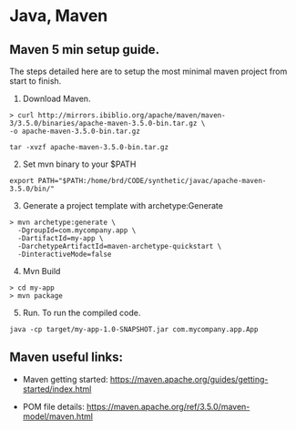 # Java, Maven


## Maven 5 min setup guide.
The steps detailed here are to setup the most minimal maven project from
start to finish.

1. Download Maven.
```
> curl http://mirrors.ibiblio.org/apache/maven/maven-3/3.5.0/binaries/apache-maven-3.5.0-bin.tar.gz \
-o apache-maven-3.5.0-bin.tar.gz

tar -xvzf apache-maven-3.5.0-bin.tar.gz
```

2. Set mvn binary to your $PATH
```
export PATH="$PATH:/home/brd/CODE/synthetic/javac/apache-maven-3.5.0/bin/"
```

3. Generate a project template with archetype:Generate
```
> mvn archetype:generate \
  -DgroupId=com.mycompany.app \
  -DartifactId=my-app \
  -DarchetypeArtifactId=maven-archetype-quickstart \
  -DinteractiveMode=false

```

4. Mvn Build
```
> cd my-app
> mvn package

```

5. Run.
To run the compiled code.

```
java -cp target/my-app-1.0-SNAPSHOT.jar com.mycompany.app.App

```

## Maven useful links:

* Maven getting started:
  https://maven.apache.org/guides/getting-started/index.html

* POM file details:
  https://maven.apache.org/ref/3.5.0/maven-model/maven.html
